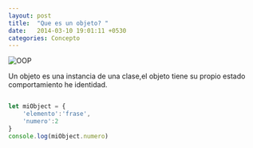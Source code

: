 ```yaml
---
layout: post
title:  "Que es un objeto? "
date:   2014-03-10 19:01:11 +0530
categories: Concepto
---
```


![OOP](https://media.giphy.com/media/Qz6AIuFvBGzNS/giphy-downsized-large.gif)


Un objeto es una instancia de una clase,el objeto tiene su propio estado comportamiento he identidad. 


```javascript

let miObject = {
    'elemento':'frase',
    'numero':2
}
console.log(miObject.numero)

```
